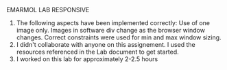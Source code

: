 EMARMOL LAB RESPONSIVE

1. The following aspects have been implemented correctly: Use of one image only. Images in software div change as the browser window changes. Correct constraints were used for min and max window sizing.
2. I didn't collaborate with anyone on this assignement. I used the resources referenced in the Lab document to get started.
3. I worked on this lab for approximately 2-2.5 hours